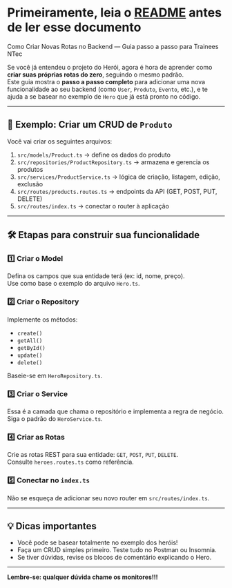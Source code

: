 # Primeiramente, leia o [README](./README.md) antes de ler esse documento

Como Criar Novas Rotas no Backend — Guia passo a passo para Trainees NTec

Se você já entendeu o projeto do Herói, agora é hora de aprender como **criar suas próprias rotas do zero**, seguindo o mesmo padrão.  
Este guia mostra o **passo a passo completo** para adicionar uma nova funcionalidade ao seu backend (como `User`, `Produto`, `Evento`, etc.), e te ajuda a se basear no exemplo de `Hero` que já está pronto no código.

---

## 📌 Exemplo: Criar um CRUD de `Produto`

Você vai criar os seguintes arquivos:

1. `src/models/Product.ts` → define os dados do produto  
2. `src/repositories/ProductRepository.ts` → armazena e gerencia os produtos  
3. `src/services/ProductService.ts` → lógica de criação, listagem, edição, exclusão  
4. `src/routes/products.routes.ts` → endpoints da API (GET, POST, PUT, DELETE)  
5. `src/routes/index.ts` → conectar o router à aplicação  

---

## 🛠️ Etapas para construir sua funcionalidade

### 1️⃣ Criar o **Model**
Defina os campos que sua entidade terá (ex: id, nome, preço).  
Use como base o exemplo do arquivo `Hero.ts`.

### 2️⃣ Criar o **Repository**
Implemente os métodos:
- `create()`
- `getAll()`
- `getById()`
- `update()`
- `delete()`

Baseie-se em `HeroRepository.ts`.

### 3️⃣ Criar o **Service**
Essa é a camada que chama o repositório e implementa a regra de negócio.  
Siga o padrão do `HeroService.ts`.

### 4️⃣ Criar as **Rotas**
Crie as rotas REST para sua entidade: `GET`, `POST`, `PUT`, `DELETE`.  
Consulte `heroes.routes.ts` como referência.

### 5️⃣ Conectar no `index.ts`
Não se esqueça de adicionar seu novo router em `src/routes/index.ts`.

---

## 💡 Dicas importantes

- Você pode se basear totalmente no exemplo dos heróis!
- Faça um CRUD simples primeiro. Teste tudo no Postman ou Insomnia.
- Se tiver dúvidas, revise os blocos de comentário explicando o Hero.

---

**Lembre-se: qualquer dúvida chame os monitores!!!**
